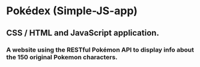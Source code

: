 # Pokédex (Simple-JS-app)
## CSS / HTML and JavaScript application. 
### A website using the RESTful Pokémon API to display info about the 150 original Pokemon characters. 
